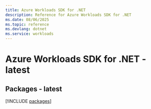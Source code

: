 ```yaml
---
title: Azure Workloads SDK for .NET
description: Reference for Azure Workloads SDK for .NET
ms.date: 08/06/2025
ms.topic: reference
ms.devlang: dotnet
ms.service: workloads
---
```

# Azure Workloads SDK for .NET - latest
## Packages - latest
[!INCLUDE [packages](workloads-index.md)]